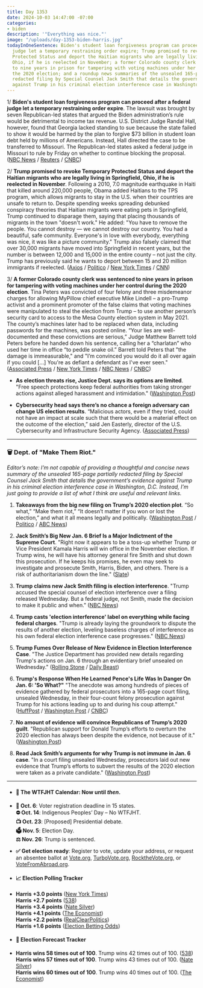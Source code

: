```yaml
---
title: Day 1353
date: 2024-10-03 14:47:00 -07:00
categories:
- biden
description: '"Everything was nice."'
image: "/uploads/day-1353-biden-harris.jpg"
todayInOneSentence: Biden's student loan forgiveness program can proceed after a federal
  judge let a temporary restraining order expire; Trump promised to revoke Temporary
  Protected Status and deport the Haitian migrants who are legally living in Springfield,
  Ohio, if he is reelected in November; a former Colorado county clerk was sentenced
  to nine years in prison for tampering with voting machines under her control during
  the 2020 election; and a roundup news summaries of the unsealed 165-page partially
  redacted filing by Special Counsel Jack Smith that details the government’s evidence
  against Trump in his criminal election interference case in Washington, D.C.
---
```


1/ **Biden's student loan forgiveness program can proceed after a federal judge let a temporary restraining order expire**. The lawsuit was brought by seven Republican-led states that argued the Biden administration’s rule would be detrimental to income tax revenue. U.S. District Judge Randal Hall, however, found that Georgia lacked standing to sue because the state failed to show it would be harmed by the plan to forgive $73 billion in student loan debt held by millions of Americans. Instead, Hall directed the case to be transferred to Missouri. The Republican-led states asked a federal judge in Missouri to rule by Friday on whether to continue blocking the proposal. ([NBC News](https://www.nbcnews.com/politics/white-house/bidens-student-loan-forgiveness-plan-can-take-effect-judge-lets-restra-rcna173837) / [Reuters](https://www.reuters.com/world/us/us-judge-deals-setback-republican-suit-against-biden-student-debt-relief-2024-10-03/) / [CNBC](https://www.cnbc.com/2024/10/03/student-loan-forgiveness-plan-goes-ahead-biden.html))

2/ **Trump promised to revoke Temporary Protected Status and deport the Haitian migrants who are legally living in Springfield, Ohio, if he is reelected in November**. Following a 2010, 7.0 magnitude earthquake in Haiti that killed around 220,000 people, Obama added Haitians to the TPS program, which allows migrants to stay in the U.S. when their countries are unsafe to return to. Despite spending weeks spreading debunked conspiracy theories that Haitian migrants were eating pets in Springfield, Trump continued to disparage them, saying that placing thousands of migrants in the town "doesn't work." He added: "You have to remove the people. You cannot destroy — we cannot destroy our country. You had a beautiful, safe community. Everyone's in love with everybody, everything was nice, it was like a picture community." Trump also falsely claimed that over 30,000 migrants have moved into Springfield in recent years, but the number is between 12,000 and 15,000 in the entire county – not just the city. Trump has previously said he wants to deport between 15 and 20 million immigrants if reelected. ([Axios](https://www.axios.com/2024/10/03/trump-springfield-haitian-migrants-tps) / [Politico](https://www.politico.com/news/2024/10/03/trump-haitian-migrants-deport-00182328) / [New York Times](https://www.nytimes.com/2024/10/03/us/politics/trump-haitian-immigrants-legal-status.html) / [CNN](https://www.cnn.com/2024/10/03/politics/trump-revoke-status-ohio-haitian-migrants/index.html))

3/ **A former Colorado county clerk was sentenced to nine years in prison for tampering with voting machines under her control during the 2020 election**. Tina Peters was convicted of four felony and three misdemeanor charges for allowing MyPillow chief executive Mike Lindell – a pro-Trump activist and a prominent promoter of the false claims that voting machines were manipulated to steal the election from Trump – to use another person’s security card to access to the Mesa County election system in May 2021. The county’s machines later had to be replaced when data, including passwords for the machines, was posted online. “Your lies are well-documented and these convictions are serious,” Judge Matthew Barrett told Peters before he handed down his sentence, calling her a “charlatan” who used her time in office “to peddle snake oil.” Barrett told Peters that "the damage is immeasurable," and "I’m convinced you would do it all over again if you could \[...\] You're as defiant a defendant as I've ever seen." ([Associated Press](https://apnews.com/article/tina-peters-colorado-clerk-election-vote-fraud-b456ce4f80dc97f4b967eb6297311a51) / [New York Times](https://www.nytimes.com/2024/10/03/us/politics/tina-peters-sentence-colorado.html) / [NBC News](https://www.nbcnews.com/politics/politics-news/election-denying-ex-county-clerk-sentenced-9-years-tampering-election-rcna173807) / [CNBC](https://www.cnbc.com/2024/10/03/trump-election-conspiracist-tina-peters-sentenced.html))

* **As election threats rise, Justice Dept. says its options are limited**. "Free speech protections keep federal authorities from taking stronger actions against alleged harassment and intimidation." ([Washington Post](https://www.washingtonpost.com/national-security/2024/10/03/justice-election-threats-prosecutions/))

* **Cybersecurity head says there’s no chance a foreign adversary can change US election results**. “Malicious actors, even if they tried, could not have an impact at scale such that there would be a material effect on the outcome of the election,” said Jen Easterly, director of the U.S. Cybersecurity and Infrastructure Security Agency. ([Associated Press](https://apnews.com/article/election-2024-security-misinformation-russia-iran-b93d6bbbf08c5046b4cee70ba7676a52))

---

### 🗑️ Dept. of "Make Them Riot."

*Editor’s note: I’m not capable of providing a thoughtful and concise news summary of the unsealed 165-page partially redacted filing by Special Counsel Jack Smith that details the government’s evidence against Trump in his criminal election interference case in Washington, D.C. Instead, I’m just going to provide a list of what I think are useful and relevant links.*

1. **Takeaways from the big new filing on Trump’s 2020 election plot**. “So what,” “Make them riot,” “It doesn’t matter if you won or lost the election,” and what it all means legally and politically. ([Washington Post](https://www.washingtonpost.com/politics/2024/10/02/jack-smith-trump-2020-election-filing-takeaways/) / [Politico](https://www.politico.com/news/2024/10/02/jack-smith-trump-election-brief-details-00182287) / [ABC News](https://abcnews.go.com/US/5-key-takeaways-special-counsels-bombshell-filing-trumps/story?id=114461629))

2. **Jack Smith’s Big New Jan. 6 Brief Is a Major Indictment of the Supreme Court**. "Right now it appears to be a toss-up whether Trump or Vice President Kamala Harris will win office in the November election. If Trump wins, he will have his attorney general fire Smith and shut down this prosecution. If he keeps his promises, he even may seek to investigate and prosecute Smith, Harris, Biden, and others. There is a risk of authoritarianism down the line." ([Slate](https://slate.com/news-and-politics/2024/10/trump-election-interference-trial-jack-smith-brief-supreme-court-failure.html))

3. **Trump claims new Jack Smith filing is election interference**. "Trump accused the special counsel of election interference over a filing released Wednesday. But a federal judge, not Smith, made the decision to make it public and when." ([NBC News](https://www.nbcnews.com/politics/2024-election/trump-misleads-claim-jack-smith-filing-election-interference-rcna173795))

4. **Trump casts 'election interference' label on everything while facing federal charges**. "Trump is already laying the groundwork to dispute the results of another election, leveling baseless charges of interference as his own federal election interference case progresses." ([NBC News](https://www.nbcnews.com/politics/donald-trump/trump-casts-election-interference-label-everything-facing-federal-char-rcna173754))

5. **Trump Fumes Over Release of New Evidence in Election Interference Case**. "The Justice Department has provided new details regarding Trump's actions on Jan. 6 through an evidentiary brief unsealed on Wednesday." ([Rolling Stone](https://www.rollingstone.com/politics/politics-news/trump-doj-evidence-brief-election-interference-case-1235123732/) / [Daily Beast](https://www.thedailybeast.com/trump-is-absolutely-fuming-over-the-release-of-bombshell-election-case-doc))

6. **Trump's Response When He Learned Pence's Life Was In Danger On Jan. 6: 'So What?"** "The anecdote was among hundreds of pieces of evidence gathered by federal prosecutors into a 165-page court filing, unsealed Wednesday, in their four-count felony prosecution against Trump for his actions leading up to and during his coup attempt." ([HuffPost](https://www.huffpost.com/entry/trump-immunity-brief-jan-6_n_66fda515e4b0ccc050c59718) / [Washington Post](https://www.washingtonpost.com/national-security/2024/10/02/jack-smith-filing-trump-immunity-jan-6/) / [CNBC](https://www.cnbc.com/2024/10/02/trump-special-counsel-evidence-election-harris.html))

7. **No amount of evidence will convince Republicans of Trump’s 2020 guilt**. "Republican support for Donald Trump’s efforts to overturn the 2020 election has always been despite the evidence, not because of it." ([Washington Post](https://www.washingtonpost.com/politics/2024/10/03/no-amount-evidence-will-convince-republicans-trumps-2020-guilt/))

8. **Read Jack Smith’s arguments for why Trump is not immune in Jan. 6 case**. "In a court filing unsealed Wednesday, prosecutors laid out new evidence that Trump’s efforts to subvert the results of the 2020 election were taken as a private candidate." ([Washington Post](https://www.washingtonpost.com/national-security/2024/10/02/read-jack-smiths-arguments-why-trump-is-not-immune-jan-6-case/))

---

* #### 📅 The WTFJHT Calendar: Now until *then*.

* **📆 Oct. 6**: Voter registration deadline in 15 states. \
  **⛔️ Oct. 14**: Indigenous Peoples’ Day – No WTFJHT. \
  **📺 Oct. 23**: \[Proposed\] Presidential debate. \
  **🗳️ Nov. 5**: Election Day. \
  **⚖️ Nov. 26**: Trump is sentenced.

* **✅ Get election ready**: Register to vote, update your address, or request an absentee ballot at [Vote.org](https://www.vote.org/), [TurboVote.org](https://turbovote.org/), [RocktheVote.org](https://www.rockthevote.org/), or [VoteFromAbroad.org](https://www.votefromabroad.org/).

* #### 📈 Election Polling Tracker

* **Harris \+3.0 points** ([New York Times](https://www.nytimes.com/interactive/2024/us/elections/polls-president.html)) \
  **Harris \+2.7 points** ([538](https://projects.fivethirtyeight.com/polls/president-general/2024/national/)) \
  **Harris \+3.4 points** ([Nate Silver](https://www.natesilver.net/p/nate-silver-2024-president-election-polls-model)) \
  **Harris \+4.1 points** ([The Economist](https://www.economist.com/interactive/us-2024-election/trump-harris-polls)) \
  **Harris \+2.2 points** ([RealClearPolitics](https://www.realclearpolling.com/polls/president/general/2024/trump-vs-harris)) \
  **Harris \+1.6 points** ([Election Betting Odds](https://www.electionbettingodds.com/))

* #### 🔮 Election Forecast Tracker

* **Harris wins 58 times out of 100**. Trump wins 42 times out of 100. ([538](https://projects.fivethirtyeight.com/2024-election-forecast/)) \
  **Harris wins 57 times out of 100**. Trump wins 43 times out of 100. ([Nate Silver](https://www.natesilver.net/p/nate-silver-2024-president-election-polls-model)) \
  **Harris wins 60 times out of 100**. Trump wins 40 times out of 100. ([The Economist](https://www.economist.com/interactive/us-2024-election/prediction-model/president/))